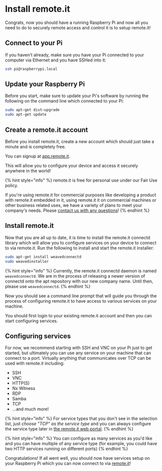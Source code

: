 # Install remote.it

Congrats, now you should have a running Raspberry Pi and now all you need to do to securely remote access and control it is to setup remote.it!

## Connect to your Pi

If you haven't already, make sure you have your Pi connected to your computer via Ethernet and you have SSHed into it:

```bash
ssh pi@raspberrypi.local
```

## Update your Raspberry Pi

Before you start, make sure to update your Pi's software by running the following on the command line which connected to your Pi:

```bash
sudo apt−get dist−upgrade
sudo apt-get update
```

## Create a remote.it account

Before you install remote.it, create a new account which should just take a minute and is completely free. 

You can signup at [app.remote.it](https://app.remote.it).

This will allow you to configure your device and access it securely anywhere in the world!

{% hint style="info" %}
remote.it is free for personal use under our Fair Use policy. 

If you're using remote.it for commercial purposes like developing a product with remote.it embedded in it, using remote.it it on commercial machines or other business related uses, we have a variety of plans to meet your company's needs. Please [contact us with any questions](https://remot3it.zendesk.com)!
{% endhint %}

## Install remote.it

Now that you are all up to date, it is time to install the remote.it connectd library which will allow you to configure services on your device to connect to via remote.it. Run the following to install and start the remote.it installer:

```bash
sudo apt-get install weavedconnectd
sudo weavedinstaller
```

{% hint style="info" %}
Currently, the remote.it connectd daemon is named `weavedconnectd`. We are in the process of releasing a newer version of connectd onto the apt repository with our new company name. Until then, please use `weavedconnectd`.
{% endhint %}

Now you should see a command line prompt that will guide you through the process of configuring remote.it to have access to various services on your machine.

You should first login to your existing remote.it account and then you can start configuring services.

## Configuring services

For now, we recommend starting with SSH and VNC on your Pi just to get started, but ultimately you can use any service on your machine that can connect to a port. Virtually anything that communicates over TCP can be used with remote.it including:

* SSH
* VNC
* HTTP\(S\)
* Nx Witness
* RDP
* Samba
* TCP
* ...and much more!

{% hint style="info" %}
For service types that you don't see in the selection list, just _choose "TCP" as the service type_ and you can always configure the service type later in [the remote.it web portal](https://app.remote.it).
{% endhint %}

{% hint style="info" %}
You can configure as many services as you'd like and you can have multiple of any service type \(for example, you could have two HTTP services running on different ports\)
{% endhint %}

Congratulations! If all went well, you should now have services setup on your Raspberry Pi which you can now connect to via [remote.it](https://app.remote.it)!

